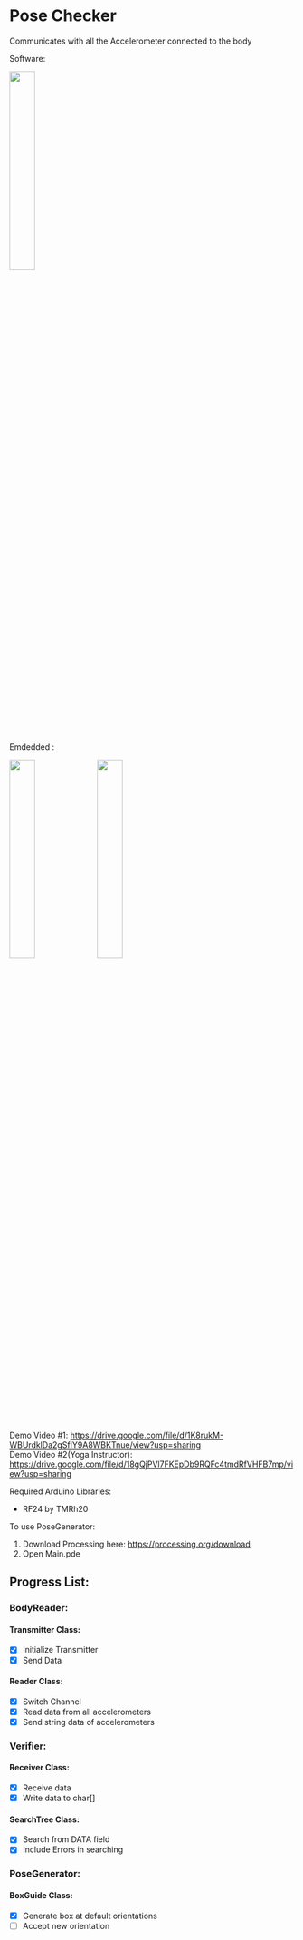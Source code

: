 # Pose Checker
Communicates with all the Accelerometer connected to the body

Software:

<img src="https://user-images.githubusercontent.com/74640529/167882953-1bdc933f-3c6a-4f02-b95a-51990364a1cd.png" width ="30%" height="30%">

Emdedded :

<img src="https://user-images.githubusercontent.com/74640529/167881387-6596ce23-4dcf-4b51-8487-026e5ee060de.png" width ="30%" height="30%">

<img src="https://user-images.githubusercontent.com/74640529/167881358-2e5a85e4-bed6-4fd0-97df-4d715ac52842.png" width ="30%" height="30%">

Demo Video #1: https://drive.google.com/file/d/1K8rukM-WBUrdklDa2gSfIY9A8WBKTnue/view?usp=sharing                 
Demo Video #2(Yoga Instructor): https://drive.google.com/file/d/18gQjPVl7FKEpDb9RQFc4tmdRfVHFB7mp/view?usp=sharing

Required Arduino Libraries:
* RF24 by TMRh20

To use PoseGenerator:
1. Download Processing here: https://processing.org/download
2. Open Main.pde

## Progress List:

### BodyReader:
#### Transmitter Class:
- [x] Initialize Transmitter 
- [x] Send Data
#### Reader Class:
- [x] Switch Channel
- [x] Read data from all accelerometers
- [x] Send string data of accelerometers

### Verifier:
#### Receiver Class:
- [x] Receive data
- [x] Write data to char[]
#### SearchTree Class:
- [x] Search from DATA field
- [x] Include Errors in searching

### PoseGenerator:
#### BoxGuide Class:
- [x] Generate box at default orientations
- [ ] Accept new orientation
